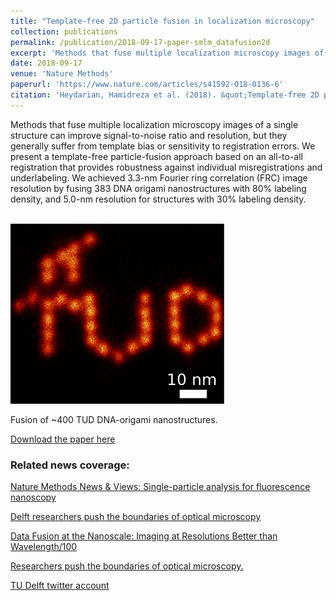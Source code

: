 ```yaml
---
title: "Template-free 2D particle fusion in localization microscopy"
collection: publications
permalink: /publication/2018-09-17-paper-smlm_datafusion2d
excerpt: 'Methods that fuse multiple localization microscopy images of a single structure can improve signal-to-noise ratio and resolution, but they generally suffer from template bias or sensitivity to registration errors. We present a template-free particle-fusion approach based on an all-to-all registration that provides robustness against individual misregistrations and underlabeling. We achieved 3.3-nm Fourier ring correlation (FRC) image resolution by fusing 383 DNA origami nanostructures with 80% labeling density, and 5.0-nm resolution for structures with 30% labeling density.'
date: 2018-09-17
venue: 'Nature Methods'
paperurl: 'https://www.nature.com/articles/s41592-018-0136-6'
citation: 'Heydarian, Hamidreza et al. (2018). &quot;Template-free 2D particle fusion in localization microscopy.&quot; <i>Nature Methods</i>. 15.'
---
```

Methods that fuse multiple localization microscopy images of a single structure can improve signal-to-noise ratio and resolution, but they generally suffer from template bias or sensitivity to registration errors. We present a template-free particle-fusion approach based on an all-to-all registration that provides robustness against individual misregistrations and underlabeling. We achieved 3.3-nm Fourier ring correlation (FRC) image resolution by fusing 383 DNA origami nanostructures with 80% labeling density, and 5.0-nm resolution for structures with 30% labeling density.

<br/><img src='/images/TUD_origami.png'>

Fusion of ~400 TUD DNA-origami nanostructures.


[Download the paper here](https://www.nature.com/articles/s41592-018-0136-6)

### Related news coverage:

[Nature Methods News & Views: Single-particle analysis for fluorescence nanoscopy](https://www.nature.com/articles/s41592-018-0151-7)

[Delft researchers push the boundaries of optical microscopy](https://www.tudelft.nl/en/2018/tu-delft/delft-researchers-push-the-boundaries-of-optical-microscopy)

[Data Fusion at the Nanoscale: Imaging at Resolutions Better than Wavelength/100](https://ercim-news.ercim.eu/en108/special/data-fusion-at-the-nanoscale-imaging-at-resolutions-better-than-wavelength-100)

[Researchers push the boundaries of optical microscopy.](https://phys.org/news/2018-09-boundaries-optical-microscopy.html)

[TU Delft twitter account](https://twitter.com/tudelft/status/1042037039934398465)